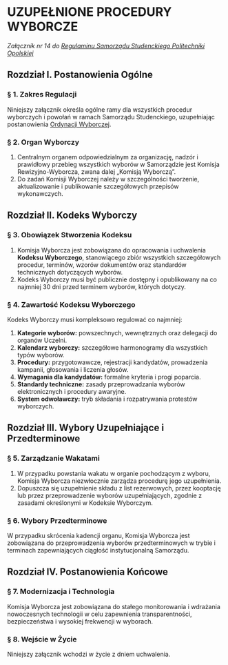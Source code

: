 ﻿# UZUPEŁNIONE PROCEDURY WYBORCZE

*Załącznik nr 14 do [Regulaminu Samorządu Studenckiego Politechniki Opolskiej](01-regulamin-sspo.md)*

## Rozdział I. Postanowienia Ogólne

### § 1. Zakres Regulacji
Niniejszy załącznik określa ogólne ramy dla wszystkich procedur wyborczych i powołań w ramach Samorządu Studenckiego, uzupełniając postanowienia [Ordynacji Wyborczej](02-ordynacja-wyborcza.md).

### § 2. Organ Wyborczy
1. Centralnym organem odpowiedzialnym za organizację, nadzór i prawidłowy przebieg wszystkich wyborów w Samorządzie jest Komisja Rewizyjno-Wyborcza, zwana dalej „Komisją Wyborczą”.
2. Do zadań Komisji Wyborczej należy w szczególności tworzenie, aktualizowanie i publikowanie szczegółowych przepisów wykonawczych.

## Rozdział II. Kodeks Wyborczy

### § 3. Obowiązek Stworzenia Kodeksu
1. Komisja Wyborcza jest zobowiązana do opracowania i uchwalenia **Kodeksu Wyborczego**, stanowiącego zbiór wszystkich szczegółowych procedur, terminów, wzorów dokumentów oraz standardów technicznych dotyczących wyborów.
2. Kodeks Wyborczy musi być publicznie dostępny i opublikowany na co najmniej 30 dni przed terminem wyborów, których dotyczy.

### § 4. Zawartość Kodeksu Wyborczego
Kodeks Wyborczy musi kompleksowo regulować co najmniej:
1.  **Kategorie wyborów:** powszechnych, wewnętrznych oraz delegacji do organów Uczelni.
2.  **Kalendarz wyborczy:** szczegółowe harmonogramy dla wszystkich typów wyborów.
3.  **Procedury:** przygotowawcze, rejestracji kandydatów, prowadzenia kampanii, głosowania i liczenia głosów.
4.  **Wymagania dla kandydatów:** formalne kryteria i progi poparcia.
5.  **Standardy techniczne:** zasady przeprowadzania wyborów elektronicznych i procedury awaryjne.
6.  **System odwoławczy:** tryb składania i rozpatrywania protestów wyborczych.

## Rozdział III. Wybory Uzupełniające i Przedterminowe

### § 5. Zarządzanie Wakatami
1. W przypadku powstania wakatu w organie pochodzącym z wyboru, Komisja Wyborcza niezwłocznie zarządza procedurę jego uzupełnienia.
2. Dopuszcza się uzupełnienie składu z list rezerwowych, przez kooptację lub przez przeprowadzenie wyborów uzupełniających, zgodnie z zasadami określonymi w Kodeksie Wyborczym.

### § 6. Wybory Przedterminowe
W przypadku skrócenia kadencji organu, Komisja Wyborcza jest zobowiązana do przeprowadzenia wyborów przedterminowych w trybie i terminach zapewniających ciągłość instytucjonalną Samorządu.

## Rozdział IV. Postanowienia Końcowe

### § 7. Modernizacja i Technologia
Komisja Wyborcza jest zobowiązana do stałego monitorowania i wdrażania nowoczesnych technologii w celu zapewnienia transparentności, bezpieczeństwa i wysokiej frekwencji w wyborach.

### § 8. Wejście w Życie
Niniejszy załącznik wchodzi w życie z dniem uchwalenia.



